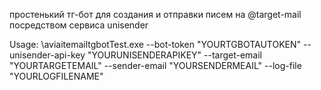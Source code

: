простенький тг-бот для создания и отправки писем на @target-mail посредством сервиса unisender

Usage: \aviaitemailtgbotTest.exe --bot-token "YOURTGBOTAUTOKEN" --unisender-api-key "YOURUNISENDERAPIKEY" --target-email "YOURTARGETEMAIL" --sender-email "YOURSENDERMEAIL" --log-file "YOURLOGFILENAME"
